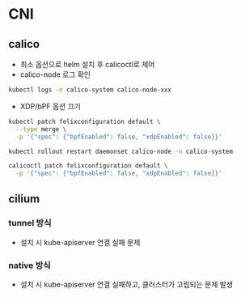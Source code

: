 # CNI

## calico
- 최소 옵션으로 helm 설치 후 calicoctl로 제어
- calico-node 로그 확인
```sh
kubectl logs -n calico-system calico-node-xxx
```
- XDP/bPF 옵션 끄기
```sh
kubectl patch felixconfiguration default \
  --type merge \
  -p '{"spec": {"bpfEnabled": false, "xdpEnabled": false}}'

kubectl rollout restart daemonset calico-node -n calico-system
```
```sh
calicoctl patch felixconfiguration default \
  -p '{"spec": {"bpfEnabled": false, "xdpEnabled": false}}'
```


## cilium 

### tunnel 방식
- 설치 시 kube-apiserver 연결 실패 문제

### native 방식
- 설치 시 kube-apiserver 연결 실패하고, 클러스터가 고립되는 문제 발생